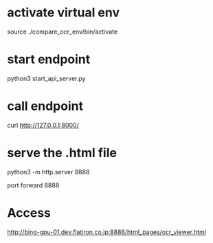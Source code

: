 # activate virtual env
source ./compare_ocr_env/bin/activate

# start endpoint
python3 start_api_server.py

# call endpoint
curl http://127.0.0.1:8000/

# serve the .html file
python3 -m http.server 8888

port forward 8888

# Access
http://bing-gpu-01.dev.flatiron.co.jp:8888/html_pages/ocr_viewer.html
